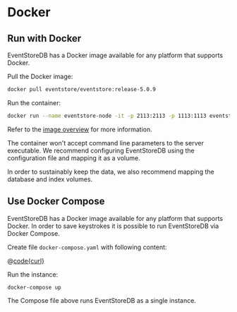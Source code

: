 # Docker

<!-- **TODO: explain more about using Docker and Compose. Volume mappings and other relevant configuration** -->

## Run with Docker

EventStoreDB has a Docker image available for any platform that supports Docker.

Pull the Docker image:

```bash
docker pull eventstore/eventstore:release-5.0.9
```

Run the container:

```bash
docker run --name eventstore-node -it -p 2113:2113 -p 1113:1113 eventstore/eventstore:release-5.0.9
```

Refer to the [image overview](https://hub.docker.com/r/eventstore/eventstore/) for more information.

The container won't accept command line parameters to the server executable. We recommend configuring EventStoreDB using the configuration file and mapping it as a volume.

In order to sustainably keep the data, we also recommend mapping the database and index volumes.

## Use Docker Compose

EventStoreDB has a Docker image available for any platform that supports Docker. In order to save keystrokes it is possible to run EventStoreDB via Docker Compose.

Create file `docker-compose.yaml` with following content:

@[code{curl}](../samples/docker-compose.yaml)

Run the instance:

```bash
docker-compose up
```

The Compose file above runs EventStoreDB as a single instance.
